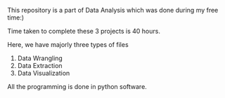 This repository is a part of Data Analysis which was done during my free time:) 

Time taken to complete these 3 projects is 40 hours.

Here, we have majorly three types of files 

1) Data Wrangling
2) Data Extraction
3) Data Visualization

All the programming is done in python software.

